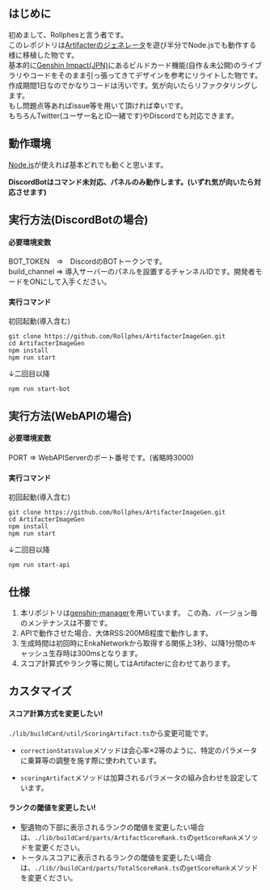 ## はじめに
初めまして、Rollphesと言う者です。<br>
このレポジトリは[Artifacterのジェネレータ](https://github.com/FuroBath/ArtifacterImageGen)を遊び半分でNode.jsでも動作する様に移植した物です。<br>
基本的に[Genshin Impact(JPN)](https://discord.gg/2zRjGNFTuJ)にあるビルドカード機能(自作＆未公開)のライブラリやコードをそのまま引っ張ってきてデザインを参考にリライトした物です。<br>
作成期間1日なのでかなりコードは汚いです。気が向いたらリファクタリングします。<br>
もし問題点等あればissue等を用いて頂ければ幸いです。<br>
もちろんTwitter(ユーザー名とID一緒です)やDiscordでも対応できます。<br>

## 動作環境
[Node.js](https://nodejs.org/ja/)が使えれば基本どれでも動くと思います。<br>

**DiscordBotはコマンド未対応、パネルのみ動作します。(いずれ気が向いたら対応させます)**<br>


## 実行方法(DiscordBotの場合)
#### 必要環境変数
BOT_TOKEN　=>　DiscordのBOTトークンです。<br>
build_channel => 導入サーバーのパネルを設置するチャンネルIDです。開発者モードをONにして入手ください。
#### 実行コマンド
初回起動(導入含む)
```
git clone https://github.com/Rollphes/ArtifacterImageGen.git
cd ArtifacterImageGen
npm install
npm run start
```
↓二回目以降
```
npm run start-bot
```

## 実行方法(WebAPIの場合)
#### 必要環境変数
PORT => WebAPIServerのポート番号です。(省略時3000)
#### 実行コマンド
初回起動(導入含む)
```
git clone https://github.com/Rollphes/ArtifacterImageGen.git
cd ArtifacterImageGen
npm install
npm run start
```
↓二回目以降
```
npm run start-api
```

## 仕様

1. 本リポジトリは[genshin-manager](https://www.npmjs.com/package/genshin-manager)を用いています。
   この為、バージョン毎のメンテナンスは不要です。
2. APIで動作させた場合、大体RSS:200MB程度で動作します。
3. 生成時間は初回時にEnkaNetworkから取得する関係上3秒、以降1分間のキャッシュ生存時は300msとなります。
4. スコア計算式やランク等に関してはArtifacterに合わせてあります。

## カスタマイズ
#### スコア計算方式を変更したい!
`./lib/buildCard/util/ScoringArtifact.ts`から変更可能です。
- `correctionStatsValue`メソッドは会心率×2等のように、特定のパラメータに乗算等の調整を施す際に使われています。

- `scoringArtifact`メソッドは加算されるパラメータの組み合わせを設定しています。
#### ランクの閾値を変更したい!
- 聖遺物の下部に表示されるランクの閾値を変更したい場合は、`./lib/buildCard/parts/ArtifactScoreRank.ts`の`getScoreRank`メソッドを変更ください。
- トータルスコアに表示されるランクの閾値を変更したい場合は、`./lib//buildCard/parts/TotalScoreRank.ts`の`getScoreRank`メソッドを変更ください。